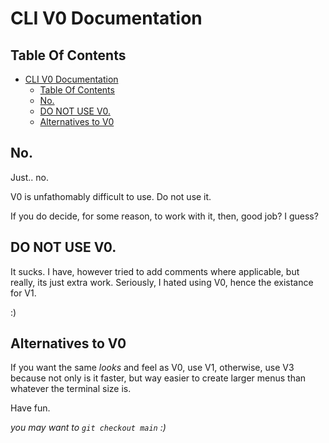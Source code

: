 # CLI V0 Documentation

## Table Of Contents
- [CLI V0 Documentation](#cli-v0-documentation)
  - [Table Of Contents](#table-of-contents)
  - [No.](#no)
  - [DO NOT USE V0.](#do-not-use-v0)
  - [Alternatives to V0](#alternatives-to-v0)

## No.

Just.. no.

V0 is unfathomably difficult to use. Do not use it.

If you do decide, for some reason, to work with it, then, good job? I guess?

## DO NOT USE V0.

It sucks. I have, however tried to add comments where applicable, but really, its just extra work. Seriously, I hated using V0, hence the existance for V1.

:)

## Alternatives to V0

If you want the same *looks* and feel as V0, use V1, otherwise, use V3 because not only is it faster, but way easier to create larger menus than whatever the terminal size is.

Have fun.

*you may want to `git checkout main` :)*

